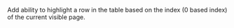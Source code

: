 Add ability to highlight a row in the table based on the index (0 based index) of the current visible page.